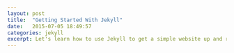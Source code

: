 ```yaml
---
layout: post
title:  "Getting Started With Jekyll"
date:   2015-07-05 18:49:57
categories: jekyll 
excerpt: Let's learn how to use Jekyll to get a simple website up and running.
---
```


